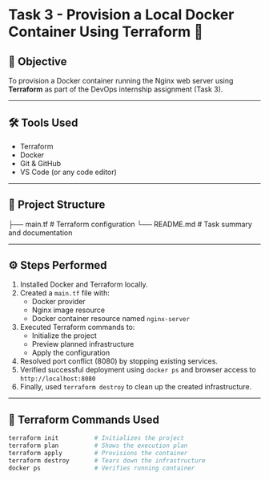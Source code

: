 # Task 3 - Provision a Local Docker Container Using Terraform 🐳

## 🎯 Objective

To provision a Docker container running the Nginx web server using **Terraform** as part of the DevOps internship assignment (Task 3).

---

## 🛠️ Tools Used

- Terraform
- Docker
- Git & GitHub
- VS Code (or any code editor)

---

## 🧱 Project Structure
├── main.tf # Terraform configuration
└── README.md # Task summary and documentation



---

## ⚙️ Steps Performed

1. Installed Docker and Terraform locally.
2. Created a `main.tf` file with:
   - Docker provider
   - Nginx image resource
   - Docker container resource named `nginx-server`
3. Executed Terraform commands to:
   - Initialize the project
   - Preview planned infrastructure
   - Apply the configuration
4. Resolved port conflict (8080) by stopping existing services.
5. Verified successful deployment using `docker ps` and browser access to `http://localhost:8080`
6. Finally, used `terraform destroy` to clean up the created infrastructure.

---

## 🔄 Terraform Commands Used

```bash
terraform init          # Initializes the project
terraform plan          # Shows the execution plan
terraform apply         # Provisions the container
terraform destroy       # Tears down the infrastructure
docker ps               # Verifies running container






